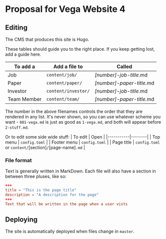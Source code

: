# Proposal for Vega Website 4

## Editing
The CMS that produces this site is Hugo.

These tables should guide you to the right place. If you keep getting lost, add a guide here.

| To add a   | Add a file to | Called |
|------------|---------------|--------|
| Job        | `content/job/`   | _[number]_-_job-title_.md |
| Paper      | `content/paper/` | _[number]_-_paper-title_.md | 
| Investor   | `content/investor/`  | _[number]_-_job-title_.md |
| Team Member| `content/team/` | _[number]_-_paper-title_.md | 

The number in the above filenames controls the order that they are rendered in any list. It's never shown, so you can use whatever scheme you want - `001-vega.md` is just as good as `1-vega.md`, and both will appear before `2-stuff.md`.

Or to edit some side wide stuff:
| To edit   | Open |
|-----------|--------|
| Top menu    | `config.toml` |
| Footer menu | `config.toml` | 
| Page title | `config.toml` or  `content/`[section]`/`[page-name]`.md` | 

### File format
Text is generally written in MarkDown. Each file will also have a section in between three pluses, like so:

```toml
+++
title = "This is the page title"
description = "A description for the page"
+++
Text that will be written in the page when a user vists
```

## Deploying
The site is automatically deployed when files change in `master`.